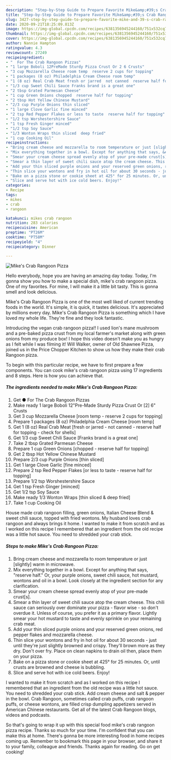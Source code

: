```yaml
---
description: "Step-by-Step Guide to Prepare Favorite Mike&amp;#39;s Crab Rangoon Pizza"
title: "Step-by-Step Guide to Prepare Favorite Mike&amp;#39;s Crab Rangoon Pizza"
slug: 3427-step-by-step-guide-to-prepare-favorite-mike-and-39-s-crab-rangoon-pizza
date: 2020-09-21T18:25:09.813Z
image: https://img-global.cpcdn.com/recipes/6381356945244160/751x532cq70/mikes-crab-rangoon-pizza-recipe-main-photo.jpg
thumbnail: https://img-global.cpcdn.com/recipes/6381356945244160/751x532cq70/mikes-crab-rangoon-pizza-recipe-main-photo.jpg
cover: https://img-global.cpcdn.com/recipes/6381356945244160/751x532cq70/mikes-crab-rangoon-pizza-recipe-main-photo.jpg
author: Nannie Hampton
ratingvalue: 4.3
reviewcount: 27249
recipeingredient:
- "  For The Crab Rangoon Pizzas"
- "1 large Boboli 12PreMade Sturdy Pizza Crust Or 2 6 Crusts"
- "3 cup Mozzarella Cheese room temp  reserve 2 cups for topping"
- "1 packages (8 oz) Philadelphia Cream Cheese room temp"
- "1 (8 oz) Real Crab Meat fresh or jarred  not canned  reserve half for topping  check for shells"
- "1/3 cup Sweet Chili Sauce Franks brand is a great one"
- "2 tbsp Grated Parmesan Cheese"
- "1 cup Green Onions chopped  reserve half for topping"
- "2 tbsp Hot Yellow Chinese Mustard"
- "2/3 cup Purple Onions thin sliced"
- "1 large Clove Garlic fine minced"
- "2 tsp Red Pepper Flakes or less to taste  reserve half for topping"
- "1/2 tsp Worshestershire Sauce"
- "1 tsp Fresh Ginger minced"
- "1/2 tsp Soy Sauce"
- "1/3 Wonton Wraps thin sliced  deep fried"
- "1 cup Cooking Oil"
recipeinstructions:
- "Bring cream cheese and mozzarella to room temperature or just [slightly] warm in microwave."
- "Mix everything together in a bowl. Except for anything that says, &#34;reserve half.&#34; Or, your purple onions, sweet chili sauce, hot mustard, wontons and oil in a bowl. Look closely at the ingredient section for any clarification."
- "Smear your cream cheese spread evenly atop of your pre-made crust[s]."
- "Smear a thin layer of sweet chili sauce atop the cream cheese. This chili sauce can seriously over dominate your pizza - flavor wise - so don&#39;t overdue it. Unless of course, you prefer it as a primary flavor. Lightly smear your hot mustard to taste and evenly sprinkle on your remaining crab meat."
- "Add your thin sliced purple onions and your reserved green onions, red pepper flakes and mozzarella cheese."
- "Thin slice your wontons and fry in hot oil for about 30 seconds - just until they&#39;re just slightly browned and crispy. They&#39;ll brown more as they dry. Don&#39;t over fry. Place on clean napkins to drain oil then, place them on your pizza."
- "Bake on a pizza stone or cookie sheet at 425° for 25 minutes. Or, until crusts are browned and cheese is bubbling."
- "Slice and serve hot with ice cold beers. Enjoy!"
categories:
- Recipe
tags:
- mikes
- crab
- rangoon

katakunci: mikes crab rangoon 
nutrition: 283 calories
recipecuisine: American
preptime: "PT26M"
cooktime: "PT58M"
recipeyield: "4"
recipecategory: Dinner

---
```



![Mike&#39;s Crab Rangoon Pizza](https://img-global.cpcdn.com/recipes/6381356945244160/751x532cq70/mikes-crab-rangoon-pizza-recipe-main-photo.jpg)

Hello everybody, hope you are having an amazing day today. Today, I'm gonna show you how to make a special dish, mike&#39;s crab rangoon pizza. One of my favorites. For mine, I will make it a little bit tasty. This is gonna smell and look delicious.

Mike&#39;s Crab Rangoon Pizza is one of the most well liked of current trending foods in the world. It's simple, it is quick, it tastes delicious. It's appreciated by millions every day. Mike&#39;s Crab Rangoon Pizza is something which I have loved my whole life. They're fine and they look fantastic.

Introducing the vegan crab rangoon pizza!! I used lion&#39;s mane mushroom and a pre-baked pizza crust from my local farmer&#39;s market along with green onions from my produce box! I hope this video doesn&#39;t make you as hungry as I felt while I was filming it! Will Walker, owner of Old Shawnee Pizza, joined us in the Price Chopper Kitchen to show us how they make their crab Rangoon pizza.


To begin with this particular recipe, we have to first prepare a few components. You can cook mike&#39;s crab rangoon pizza using 17 ingredients and 8 steps. Here is how you can achieve that.

<!--inarticleads1-->

##### The ingredients needed to make Mike&#39;s Crab Rangoon Pizza:

1. Get  ● For The Crab Rangoon Pizzas
1. Make ready 1 large Boboli 12&#34;Pre-Made Sturdy Pizza Crust Or [2] 6&#34; Crusts
1. Get 3 cup Mozzarella Cheese [room temp - reserve 2 cups for topping]
1. Prepare 1 packages (8 oz) Philadelphia Cream Cheese [room temp]
1. Get 1 (8 oz) Real Crab Meat [fresh or jarred - not canned - reserve half for topping - check for shells]
1. Get 1/3 cup Sweet Chili Sauce [Franks brand is a great one]
1. Take 2 tbsp Grated Parmesan Cheese
1. Prepare 1 cup Green Onions [chopped - reserve half for topping]
1. Get 2 tbsp Hot Yellow Chinese Mustard
1. Prepare 2/3 cup Purple Onions [thin sliced]
1. Get 1 large Clove Garlic [fine minced]
1. Prepare 2 tsp Red Pepper Flakes [or less to taste - reserve half for topping]
1. Prepare 1/2 tsp Worshestershire Sauce
1. Get 1 tsp Fresh Ginger [minced]
1. Get 1/2 tsp Soy Sauce
1. Make ready 1/3 Wonton Wraps [thin sliced &amp; deep fried]
1. Take 1 cup Cooking Oil


House made crab rangoon filling, green onions, Italian Cheese Blend &amp; sweet chili sauce, topped with fried wontons. My husband loves crab rangoon and always brings it home. I wanted to make it from scratch and as I worked on this recipe I remembered that an ingredient from the old recipe was a little hot sauce. You need to shredded your crab stick. 

<!--inarticleads2-->

##### Steps to make Mike&#39;s Crab Rangoon Pizza:

1. Bring cream cheese and mozzarella to room temperature or just [slightly] warm in microwave.
1. Mix everything together in a bowl. Except for anything that says, &#34;reserve half.&#34; Or, your purple onions, sweet chili sauce, hot mustard, wontons and oil in a bowl. Look closely at the ingredient section for any clarification.
1. Smear your cream cheese spread evenly atop of your pre-made crust[s].
1. Smear a thin layer of sweet chili sauce atop the cream cheese. This chili sauce can seriously over dominate your pizza - flavor wise - so don&#39;t overdue it. Unless of course, you prefer it as a primary flavor. Lightly smear your hot mustard to taste and evenly sprinkle on your remaining crab meat.
1. Add your thin sliced purple onions and your reserved green onions, red pepper flakes and mozzarella cheese.
1. Thin slice your wontons and fry in hot oil for about 30 seconds - just until they&#39;re just slightly browned and crispy. They&#39;ll brown more as they dry. Don&#39;t over fry. Place on clean napkins to drain oil then, place them on your pizza.
1. Bake on a pizza stone or cookie sheet at 425° for 25 minutes. Or, until crusts are browned and cheese is bubbling.
1. Slice and serve hot with ice cold beers. Enjoy!


I wanted to make it from scratch and as I worked on this recipe I remembered that an ingredient from the old recipe was a little hot sauce. You need to shredded your crab stick. Add cream cheese and salt &amp; pepper in the bowl. Crab Rangoon, sometimes called crab puffs, crab rangoon puffs, or cheese wontons, are filled crisp dumpling appetizers served in American Chinese restaurants. Get all of the latest Crab Rangoon blogs, videos and podcasts. 

So that's going to wrap it up with this special food mike&#39;s crab rangoon pizza recipe. Thanks so much for your time. I'm confident that you can make this at home. There's gonna be more interesting food in home recipes coming up. Remember to bookmark this page in your browser, and share it to your family, colleague and friends. Thanks again for reading. Go on get cooking!
